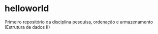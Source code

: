 # helloworld
Primeiro repositório da disciplina pesquisa, ordenação e armazenamento (Estrutura de dados II)
